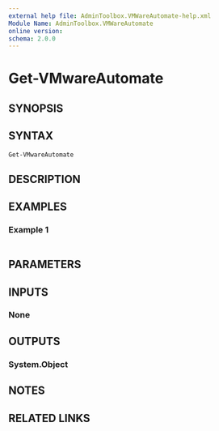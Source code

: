 ```yaml
---
external help file: AdminToolbox.VMWareAutomate-help.xml
Module Name: AdminToolbox.VMWareAutomate
online version:
schema: 2.0.0
---
```


# Get-VMwareAutomate

## SYNOPSIS


## SYNTAX

```
Get-VMwareAutomate
```

## DESCRIPTION


## EXAMPLES

### Example 1
```powershell

```



## PARAMETERS

## INPUTS

### None

## OUTPUTS

### System.Object
## NOTES

## RELATED LINKS
